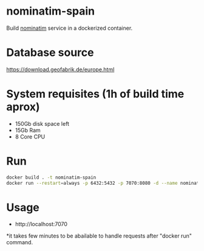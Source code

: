 # nominatim-spain
Build [nominatim](https://nominatim.org/) service in a dockerized container.

# Database source
https://download.geofabrik.de/europe.html

# System requisites (1h of build time aprox)
- 150Gb disk space left
- 15Gb Ram
- 8 Core CPU

# Run 
```sh
docker build . -t nominatim-spain
docker run --restart=always -p 6432:5432 -p 7070:8080 -d --name nominatim-spain nominatim-spain bash /app/start.sh   
```

# Usage
- http://localhost:7070

*it takes few minutes to be abailable to handle requests after "docker run" command.
